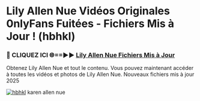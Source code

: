 # Lily Allen Nue Vidéos Originales 0nlyFans Fuitées - Fichiers Mis à Jour ! (hbhkl)

<h3>🔴 CLIQUEZ ICI 🌐==►► <a href="https://tinyurl.com/2pmr4ezf" rel="nofollow">Lily Allen Nue Fichiers Mis à Jour</a></h3>

Obtenez Lily Allen Nue et tout le contenu. Vous pouvez maintenant accéder à toutes les vidéos et photos de Lily Allen Nue. Nouveaux fichiers mis à jour 2025

[![hbhkl](https://i.imgur.com/6SNvagu.gif)](https://tinyurl.com/2pmr4ezf)
karen allen nue